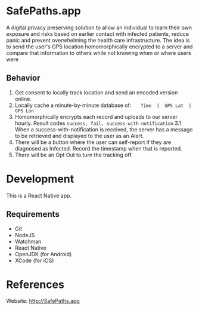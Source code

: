 # SafePaths.app

A digital privacy preserving solution to allow an individual to learn their own exposure and risks based on earlier contact with infected patients, reduce panic and prevent overwhelming the health care infrastructure. The idea is to send the user's GPS location homomorphically encrypted to a server and compare that information to others while not knowing when or where users were

## Behavior

1. Get consent to locally track location and send an encoded version online. 
2. Locally cache a minute-by-minute database of: ```	Time  |  GPS Lat  |  GPS Lon ```
3. Homomorphically encrypts each record and uploads to our server hourly. Result codes ```success, fail, success-with-notification```
3.1 When a success-with-notification is received, the server has a message to be retrieved and displayed to the user as an Alert.
4. There will be a button where the user can self-report if they are diagnosed as Infected. Record the timestamp when that is reported.
5. There will be an Opt Out to turn the tracking off.

# Development

This is a React Native app. 

## Requirements

* Git
* NodeJS
* Watchman
* React Native
* OpenJDK (for Android)
* XCode (for iOS)



# References

Website: http://SafePaths.app

